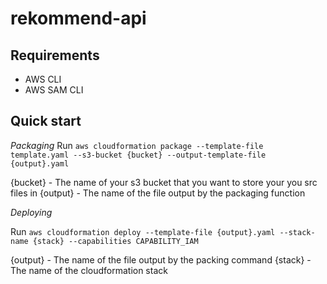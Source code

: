 # rekommend-api

## Requirements

* AWS CLI
* AWS SAM CLI

## Quick start

*Packaging*
Run `aws cloudformation package --template-file template.yaml --s3-bucket {bucket} --output-template-file {output}.yaml`

{bucket} - The name of your s3 bucket that you want to store your you src files in
{output} - The name of the file output by the packaging function

*Deploying*

Run `aws cloudformation deploy --template-file {output}.yaml --stack-name {stack} --capabilities CAPABILITY_IAM`

{output} - The name of the file output by the packing command
{stack} - The name of the cloudformation stack


